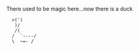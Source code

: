 There used to be magic here...now there is a duck

      >(')
       )/
       /(
      /  `----/
      \  ~=- /
~~~^~^~^~^~^~^~^~^~~~
